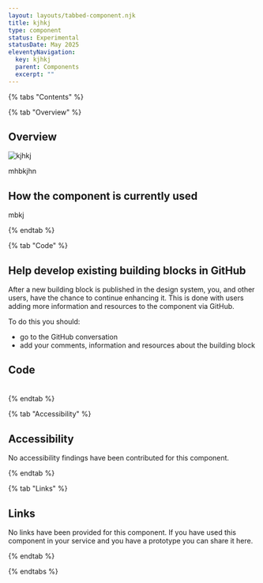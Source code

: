 ```yaml
---
layout: layouts/tabbed-component.njk
title: kjhkj
type: component
status: Experimental
statusDate: May 2025
eleventyNavigation:
  key: kjhkj
  parent: Components
  excerpt: ""
---
```


{% tabs "Contents" %}

{% tab "Overview" %}

## Overview

![kjhkj](/assets/images/submission-1746115303119/Screenshot-2025-04-02-at-22.59.16.png)

mhbkjhn

## How the component is currently used

mbkj

{% endtab %}

{% tab "Code" %}

## Help develop existing building blocks in GitHub

After a new building block is published in the design system, you, and other users, have the chance to continue enhancing it. This is done with users adding more information and resources to the component via GitHub.

To do this you should:

- go to the GitHub conversation
- add your comments, information and resources about the building block

## Code



### 



<div class="app-example app-example-borders">

```html

```

</div>


{% endtab %}

{% tab "Accessibility" %}

## Accessibility

No accessibility findings have been contributed for this component.


{% endtab %}

{% tab "Links" %}

## Links

No links have been provided for this component. If you have used this component in your service and you have a prototype you can share it here.


{% endtab %}

{% endtabs %}
